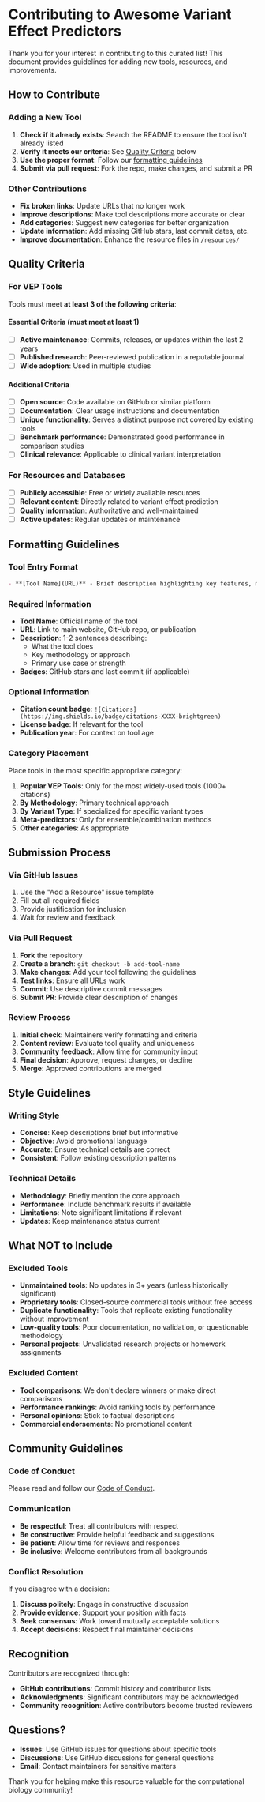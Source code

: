 # Contributing to Awesome Variant Effect Predictors

Thank you for your interest in contributing to this curated list! This document provides guidelines for adding new tools, resources, and improvements.

## How to Contribute

### Adding a New Tool

1. **Check if it already exists**: Search the README to ensure the tool isn't already listed
2. **Verify it meets our criteria**: See [Quality Criteria](#quality-criteria) below
3. **Use the proper format**: Follow our [formatting guidelines](#formatting-guidelines)
4. **Submit via pull request**: Fork the repo, make changes, and submit a PR

### Other Contributions

- **Fix broken links**: Update URLs that no longer work
- **Improve descriptions**: Make tool descriptions more accurate or clear
- **Add categories**: Suggest new categories for better organization
- **Update information**: Add missing GitHub stars, last commit dates, etc.
- **Improve documentation**: Enhance the resource files in `/resources/`

## Quality Criteria

### For VEP Tools

Tools must meet **at least 3 of the following criteria**:

#### Essential Criteria (must meet at least 1)
- [ ] **Active maintenance**: Commits, releases, or updates within the last 2 years
- [ ] **Published research**: Peer-reviewed publication in a reputable journal
- [ ] **Wide adoption**: Used in multiple studies

#### Additional Criteria
- [ ] **Open source**: Code available on GitHub or similar platform
- [ ] **Documentation**: Clear usage instructions and documentation
- [ ] **Unique functionality**: Serves a distinct purpose not covered by existing tools
- [ ] **Benchmark performance**: Demonstrated good performance in comparison studies
- [ ] **Clinical relevance**: Applicable to clinical variant interpretation

### For Resources and Databases

- [ ] **Publicly accessible**: Free or widely available resources
- [ ] **Relevant content**: Directly related to variant effect prediction
- [ ] **Quality information**: Authoritative and well-maintained
- [ ] **Active updates**: Regular updates or maintenance

## Formatting Guidelines

### Tool Entry Format

```markdown
- **[Tool Name](URL)** - Brief description highlighting key features, methodology, and use cases. ![GitHub stars](https://img.shields.io/github/stars/username/repo) ![Last commit](https://img.shields.io/github/last-commit/username/repo)
```

### Required Information

- **Tool Name**: Official name of the tool
- **URL**: Link to main website, GitHub repo, or publication
- **Description**: 1-2 sentences describing:
  - What the tool does
  - Key methodology or approach
  - Primary use case or strength
- **Badges**: GitHub stars and last commit (if applicable)

### Optional Information

- **Citation count badge**: `![Citations](https://img.shields.io/badge/citations-XXXX-brightgreen)`
- **License badge**: If relevant for the tool
- **Publication year**: For context on tool age

### Category Placement

Place tools in the most specific appropriate category:

1. **Popular VEP Tools**: Only for the most widely-used tools (1000+ citations)
2. **By Methodology**: Primary technical approach
3. **By Variant Type**: If specialized for specific variant types
4. **Meta-predictors**: Only for ensemble/combination methods
5. **Other categories**: As appropriate

## Submission Process

### Via GitHub Issues

1. Use the "Add a Resource" issue template
2. Fill out all required fields
3. Provide justification for inclusion
4. Wait for review and feedback

### Via Pull Request

1. **Fork** the repository
2. **Create a branch**: `git checkout -b add-tool-name`
3. **Make changes**: Add your tool following the guidelines
4. **Test links**: Ensure all URLs work
5. **Commit**: Use descriptive commit messages
6. **Submit PR**: Provide clear description of changes

### Review Process

1. **Initial check**: Maintainers verify formatting and criteria
2. **Content review**: Evaluate tool quality and uniqueness
3. **Community feedback**: Allow time for community input
4. **Final decision**: Approve, request changes, or decline
5. **Merge**: Approved contributions are merged

## Style Guidelines

### Writing Style

- **Concise**: Keep descriptions brief but informative
- **Objective**: Avoid promotional language
- **Accurate**: Ensure technical details are correct
- **Consistent**: Follow existing description patterns

### Technical Details

- **Methodology**: Briefly mention the core approach
- **Performance**: Include benchmark results if available
- **Limitations**: Note significant limitations if relevant
- **Updates**: Keep maintenance status current

## What NOT to Include

### Excluded Tools

- **Unmaintained tools**: No updates in 3+ years (unless historically significant)
- **Proprietary tools**: Closed-source commercial tools without free access
- **Duplicate functionality**: Tools that replicate existing functionality without improvement
- **Low-quality tools**: Poor documentation, no validation, or questionable methodology
- **Personal projects**: Unvalidated research projects or homework assignments

### Excluded Content

- **Tool comparisons**: We don't declare winners or make direct comparisons
- **Performance rankings**: Avoid ranking tools by performance
- **Personal opinions**: Stick to factual descriptions
- **Commercial endorsements**: No promotional content

## Community Guidelines

### Code of Conduct

Please read and follow our [Code of Conduct](CODE_OF_CONDUCT.md).

### Communication

- **Be respectful**: Treat all contributors with respect
- **Be constructive**: Provide helpful feedback and suggestions
- **Be patient**: Allow time for reviews and responses
- **Be inclusive**: Welcome contributors from all backgrounds

### Conflict Resolution

If you disagree with a decision:

1. **Discuss politely**: Engage in constructive discussion
2. **Provide evidence**: Support your position with facts
3. **Seek consensus**: Work toward mutually acceptable solutions
4. **Accept decisions**: Respect final maintainer decisions

## Recognition

Contributors are recognized through:

- **GitHub contributions**: Commit history and contributor lists
- **Acknowledgments**: Significant contributors may be acknowledged
- **Community recognition**: Active contributors become trusted reviewers

## Questions?

- **Issues**: Use GitHub issues for questions about specific tools
- **Discussions**: Use GitHub discussions for general questions
- **Email**: Contact maintainers for sensitive matters

Thank you for helping make this resource valuable for the computational biology community!
